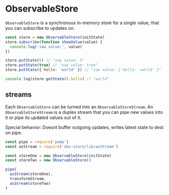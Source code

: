# ObservableStore

`ObservableStore` is a synchronous in-memory store for a single value,
that you can subscribe to updates on.

```js
const store = new ObservableStore(initState)
store.subscribe(function showValue(value) {
  console.log('saw value:', value)
})

store.putState(5) // "saw value: 5"
store.putState(true) // "saw value: true"
store.putState({ hello: 'world' }) // "saw value: { hello: 'world' }"

console.log(store.getState().hello) // "world"
```

## streams

Each `ObservableStore` can be turned into an `ObservableStoreStream`.
An `ObservableStoreStream` is a duplex stream that you can pipe new values into it or
pipe its updated values out of it.

Special behavior: Doesnt buffer outgoing updates, writes latest state to dest on pipe.

```js
const pipe = require('pump')
const asStream = require('obs-store/lib/asStream')

const storeOne = new ObservableStore(initState)
const storeTwo = new ObservableStore()

pipe(
  asStream(storeOne),
  transformStream,
  asStream(storeTwo)
)
```
